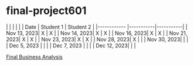 # final-project601
|
|             |           |           |
| Date        | Student 1 | Student 2 |
|------------ |-----------|-----------|
| Nov 13, 2023|     X     |     X     |
| Nov 14, 2023|     X     |     X     |
| Nov 16, 2023|     X     |     X     |
| Nov 21, 2023|     X     |     X     |
| Nov 23, 2023|     X     |     X     |
| Nov 28, 2023|     X     |           |
| Nov 30, 2023|           |           |
| Dec 5, 2023 |           |           |
| Dec 7, 2023 |           |           |
| Dec 12, 2023|           |           |


[Final Business Analysis](https://docs.google.com/document/d/1ka74GFVtkrU48M1ey7xwAkohXBHxRDM_xNpIUaFzTco/edit?usp=sharing)